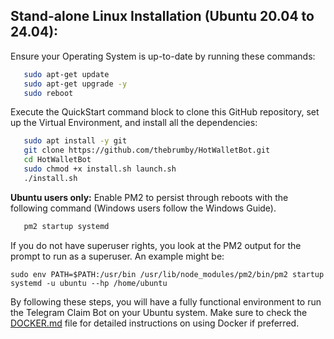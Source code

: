 ## Stand-alone Linux Installation (Ubuntu 20.04 to 24.04):

Ensure your Operating System is up-to-date by running these commands:
```bash
   sudo apt-get update
   sudo apt-get upgrade -y
   sudo reboot
```

Execute the QuickStart command block to clone this GitHub repository, set up the Virtual Environment, and install all the dependencies:
```bash
   sudo apt install -y git
   git clone https://github.com/thebrumby/HotWalletBot.git
   cd HotWalletBot
   sudo chmod +x install.sh launch.sh
   ./install.sh
```

**Ubuntu users only:** Enable PM2 to persist through reboots with the following command (Windows users follow the Windows Guide).
```bash
   pm2 startup systemd
```

If you do not have superuser rights, you look at the PM2 output for the prompt to run as a superuser. An example might be:

```sudo env PATH=$PATH:/usr/bin /usr/lib/node_modules/pm2/bin/pm2 startup systemd -u ubuntu --hp /home/ubuntu```

By following these steps, you will have a fully functional environment to run the Telegram Claim Bot on your Ubuntu system. Make sure to check the [DOCKER.md](docs/DOCKER.md) file for detailed instructions on using Docker if preferred.
